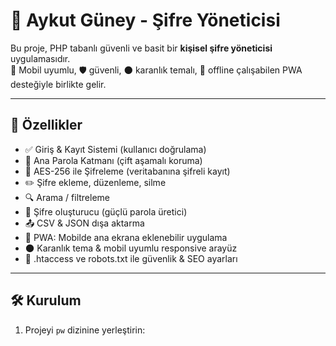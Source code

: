 # 🔐 Aykut Güney - Şifre Yöneticisi

Bu proje, PHP tabanlı güvenli ve basit bir **kişisel şifre yöneticisi** uygulamasıdır.  
📱 Mobil uyumlu, 🛡️ güvenli, 🌑 karanlık temalı, 💾 offline çalışabilen PWA desteğiyle birlikte gelir.

---

## 🚀 Özellikler

- ✅ Giriş & Kayıt Sistemi (kullanıcı doğrulama)
- 🔐 Ana Parola Katmanı (çift aşamalı koruma)
- 🔏 AES-256 ile Şifreleme (veritabanına şifreli kayıt)
- ✏️ Şifre ekleme, düzenleme, silme
- 🔍 Arama / filtreleme
- 🧪 Şifre oluşturucu (güçlü parola üretici)
- 📤 CSV & JSON dışa aktarma
- 📱 PWA: Mobilde ana ekrana eklenebilir uygulama
- 🌑 Karanlık tema & mobil uyumlu responsive arayüz
- 🧩 .htaccess ve robots.txt ile güvenlik & SEO ayarları

---

## 🛠️ Kurulum

1. Projeyi `pw` dizinine yerleştirin:
